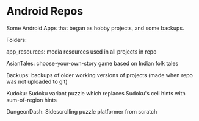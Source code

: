 # Android Repos
 Some Android Apps that began as hobby projects, and some backups.

Folders:

app_resources: media resources used in all projects in repo

AsianTales: choose-your-own-story game based on Indian folk tales

Backups: backups of older working versions of projects (made when repo was not uploaded to git)

Kudoku: Sudoku variant puzzle which replaces Sudoku's cell hints with sum-of-region hints

DungeonDash: Sidescrolling puzzle platformer from scratch





